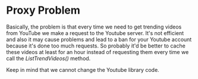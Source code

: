 # Proxy Problem

Basically, the problem is that every time we need to get trending videos from YouTube we make a request to the Youtube server.
It's not efficient and also it may cause problems and lead to a ban for your Youtube account because it's done too much requests. So probably it'd be better to cache these videos at least for an hour instead of requesting them every time we call the *ListTrendVideos()* method. 

Keep in mind that we cannot change the Youtube library code.
